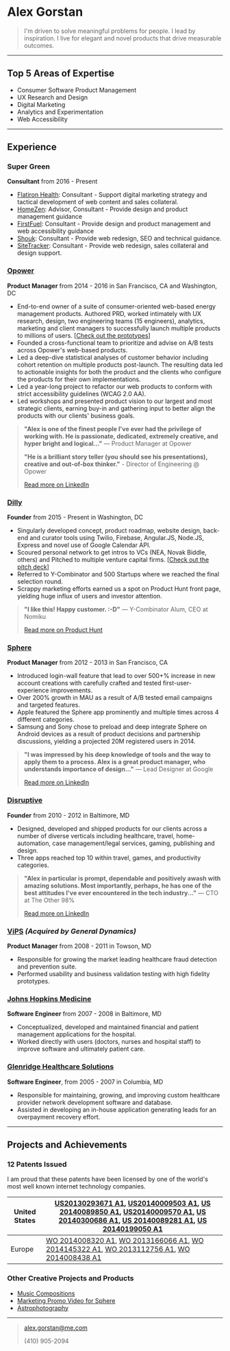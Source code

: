 # Alex Gorstan
>I'm driven to solve meaningful problems for people. I lead by inspiration. I live for elegant and novel products that drive measurable outcomes.

-----------------------------------------------------------------------------------------------
## Top 5 Areas of Expertise
* Consumer Software Product Management
* UX Research and Design
* Digital Marketing
* Analytics and Experimentation
* Web Accessibility

-----------------------------------------------------------------------------------------------

## Experience

### Super Green
**Consultant** from 2016 - Present

* [Flatiron Health](http://flatiron.com): Consultant - Support digital marketing strategy and tactical development of web content and sales collateral.
* [HomeZen](http://myhomezen.com): Advisor, Consultant - Provide design and product management guidance
* [FirstFuel](http://firstfuel.com): Consultant - Provide design and product management and web accessibility guidance
* [Shouk](http://shouk.com): Consultant - Provide web redesign, SEO and technical guidance.
* [SiteTracker](http://sitetracker.com): Consultant - Provide web redesign, sales collateral and design support.

### [Opower](http://www.opower.com)
**Product Manager** from 2014 - 2016 in San Francisco, CA and Washington, DC

* End-to-end owner of a suite of consumer-oriented web-based energy management products. Authored PRD, worked intimately with UX research, design, two engineering teams (15 engineers), analytics, marketing and client managers to successfully launch multiple products to millions of users. [[Check out the prototypes](https://ux.opower.com/ux-prototypes/)]
* Founded a cross-functional team to prioritize and advise on A/B tests across Opower's web-based products.
* Led a deep-dive statistical analyses of customer behavior including cohort retention on multiple products post-launch. The resulting data led to actionable insights for both the product and the clients who configure the products for their own implementations.
* Led a year-long project to refactor our web products to conform with strict accessibility guidelines (WCAG 2.0 AA).
* Led workshops and presented product vision to our largest and most strategic clients, earning buy-in and gathering input to better align the products with our clients' business goals.

>**"Alex is one of the finest people I've ever had the privilege of working with. He is passionate, dedicated, extremely creative, and hyper bright and logical..."** — Product Manager at Opower
>
>**"He is a brilliant story teller (you should see his presentations), creative and out-of-box thinker."** - Director of Engineering @ Opower
> 
> [Read more on LinkedIn](www.google.com)

### [Dilly](http://www.dilly.co)
**Founder** from 2015 - Present in Washington, DC

* Singularly developed concept, product roadmap, website design, back-end and curator tools using Twilio, Firebase, Angular.JS, Node.JS, Express and novel use of Google Calendar API.
* Scoured personal network to get intros to VCs (NEA, Novak Biddle, others) and Pitched to multiple venture capital firms. [[Check out the pitch deck](https://www.icloud.com/keynote/000jLbbjYeAio7nZTqigy8rjg#Dilly_Pitch_Deck)]
* Referred to Y-Combinator and 500 Startups where we reached the final selection round.
* Scrappy marketing efforts earned us a spot on Product Hunt front page, yielding huge influx of users and investor attention. 

>**"I like this! Happy customer. :-D"** — Y-Combinator Alum, CEO at Nomiku
>
>  [Read more on Product Hunt](www.google.com)

### [Sphere](http://www.thesphere.com)
**Product Manager** from 2012 - 2013 in San Francisco, CA
* Introduced login-wall feature that lead to over 500+% increase in new account creations with carefully crafted and tested first-user-experience improvements.
* Over 200% growth in MAU as a result of A/B tested email campaigns and targeted features.
* Apple featured the Sphere app prominently and multiple times across 4 different categories.
* Samsung and Sony chose to preload and deep integrate Sphere on Android devices as a result of product decisions and partnership discussions, yielding a projected 20M registered users in 2014.

>**"I was impressed by his deep knowledge of tools and the way to apply them to a process. Alex is a great product manager, who understands importance of design..."** — Lead Designer at Google 
>
>[Read more on LinkedIn](www.google.com)

### [Disruptive](http://www.dsrp.tv)
**Founder** from 2010 - 2012 in Baltimore, MD
* Designed, developed and shipped products for our clients across a number of diverse verticals including healthcare, travel, home-automation, case management/legal services, gaming, publishing and design. 
* Three apps reached top 10 within travel, games, and productivity categories.

>**"Alex in particular is prompt, dependable and positively awash with amazing solutions. Most importantly, perhaps, he has one of the best attitudes I've ever encountered in the tech industry..."** — CTO at The Other 98%
>
>  [Read more on LinkedIn](www.google.com)

### [ViPS](http://www.gdit.com/Capabilities/Health/Health-Payer-Solutions/Customer-Support) _(Acquired by General Dynamics)_
**Product Manager** from 2008 - 2011 in Towson, MD

* Responsible for growing the market leading healthcare fraud detection and prevention suite.
* Performed usability and business validation testing with high fidelity prototypes.


### [Johns Hopkins Medicine](http://www.hopkinsmedicine.org)
**Software Engineer** from 2007 - 2008 in Baltimore, MD

* Conceptualized, developed and maintained financial and patient management applications for the hospital. 
* Worked directly with users (doctors, nurses and hospital staff) to improve software and ultimately patient care.

### [Glenridge Healthcare Solutions](https://www.glenridgehealth.com)
**Software Engineer**, from 2005 - 2007 in Columbia, MD

* Responsible for maintaining, growing, and improving custom healthcare provider network development software and database. 
* Assisted in developing an in-house application generating leads for an overpayment recovery effort.

-----------------------------------------------------------------------------------------------
## Projects and Achievements
### 12 Patents Issued

I am proud that these patents have been licensed by one of the world's most well known internet technology companies.

| United States | [US20130293671 A1](http://appft1.uspto.gov/netacgi/nph-Parser?Sect1=PTO1&Sect2=HITOFF&d=PG01&p=1&u=/netahtml/PTO/srchnum.html&r=1&f=G&l=50&s1=20130293671.PGNR.), [US20140009503 A1](http://appft1.uspto.gov/netacgi/nph-Parser?Sect1=PTO1&Sect2=HITOFF&d=PG01&p=1&u=/netahtml/PTO/srchnum.html&r=1&f=G&l=50&s1=20140009503.PGNR.), [US 20140089850 A1](http://appft1.uspto.gov/netacgi/nph-Parser?Sect1=PTO1&Sect2=HITOFF&d=PG01&p=1&u=/netahtml/PTO/srchnum.html&r=1&f=G&l=50&s1=20140089850.PGNR.), [US20140009570 A1](http://appft1.uspto.gov/netacgi/nph-Parser?Sect1=PTO1&Sect2=HITOFF&d=PG01&p=1&u=/netahtml/PTO/srchnum.html&r=1&f=G&l=50&s1=20140009570.PGNR.), [US 20140300686 A1](http://appft1.uspto.gov/netacgi/nph-Parser?Sect1=PTO1&Sect2=HITOFF&d=PG01&p=1&u=/netahtml/PTO/srchnum.html&r=1&f=G&l=50&s1=20140300686.PGNR.), [US 20140089281 A1](http://appft1.uspto.gov/netacgi/nph-Parser?Sect1=PTO1&Sect2=HITOFF&d=PG01&p=1&u=/netahtml/PTO/srchnum.html&r=1&f=G&l=50&s1=20140089281.PGNR.), [US 20140199050 A1](http://appft1.uspto.gov/netacgi/nph-Parser?Sect1=PTO1&Sect2=HITOFF&d=PG01&p=1&u=/netahtml/PTO/srchnum.html&r=1&f=G&l=50&s1=20140199050.PGNR.) |
|---------------|----------------------------------------------------------------------------------------------------------------------------------------------------------------------------------------------------------------------------------------------------------------------------------------------------------------------------------------------------------------------------------------------------------------------------------------------------------------------------------------------------------------------------------------------------------------------------------------------------------------------------------------------------------------------------------------------------------------------------------------------------------------------------------------------------------------------------------------------------------------------------------------------------------------------------------------------------------------------------------------------------------------------------------------------------------------------------------------------------------------------------------------------------------------------------------|
| Europe        | [WO 2014008320 A1](https://www.google.com/patents/WO2014008320A1?cl=en&dq=gorstan&hl=en&sa=X&ved=0ahUKEwi60IHAr__LAhUGmR4KHSIDBN8Q6AEIWzAJ), [WO 2013166066 A1](https://www.google.com/patents/WO2013166066A1?cl=en&dq=gorstan&hl=en&sa=X&ved=0ahUKEwi60IHAr__LAhUGmR4KHSIDBN8Q6AEIPzAF), [WO 2014145322 A1](https://www.google.com/patents/WO2014145322A1?cl=en&dq=gorstan&hl=en&sa=X&ved=0ahUKEwi60IHAr__LAhUGmR4KHSIDBN8Q6AEIRjAG), [WO 2013112756 A1](https://www.google.com/patents/WO2013112756A1?cl=en&dq=gorstan&hl=en&sa=X&ved=0ahUKEwjdoteXs__LAhXMsh4KHYwvB-Q4ChDoAQgbMAA), [WO 2014008438 A1](https://www.google.com/patents/WO2014008438A1?cl=en&dq=gorstan&hl=en&sa=X&ved=0ahUKEwjdoteXs__LAhXMsh4KHYwvB-Q4ChDoAQgiMAE)                                                                                                                                                                                                                                                                                                                                                                                                                                            |

### Other Creative Projects and Products
* [Music Compositions](https://soundcloud.com/electricvegetable)
* [Marketing Promo Video for Sphere](https://vimeo.com/69777169)
* [Astrophotography](https://500px.com/alexgorstan)

---
> [alex.gorstan@me.com](mailto:alex.gorstan@me.com)
> 
> (410) 905-2094
